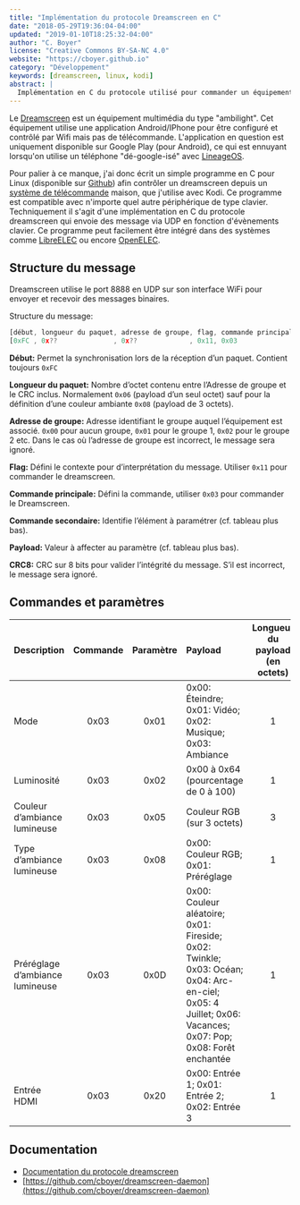 ```yaml
---
title: "Implémentation du protocole Dreamscreen en C"
date: "2018-05-29T19:36:04-04:00"
updated: "2019-01-10T18:25:32-04:00"
author: "C. Boyer"
license: "Creative Commons BY-SA-NC 4.0"
website: "https://cboyer.github.io"
category: "Développement"
keywords: [dreamscreen, linux, kodi]
abstract: |
  Implémentation en C du protocole utilisé pour commander un équipement Dreamscreen.
---
```


Le [Dreamscreen](https://www.dreamscreentv.com) est un équipement multimédia du type "ambilight". Cet équipement utilise une application Android/IPhone pour être configuré et contrôlé par Wifi mais pas de télécommande. L'application en question est uniquement disponible sur Google Play (pour Android), ce qui est ennuyant lorsqu'on utilise un téléphone "dé-google-isé" avec [LineageOS](https://www.lineageos.org).

Pour palier à ce manque, j'ai donc écrit un simple programme en C pour Linux (disponible sur [Github](https://github.com/cboyer/dreamscreen-daemon)) afin contrôler un dreamscreen depuis un [système de télécommande](../../electronique/recepteur-infrarouge-usb-atmega32u4/index.html) maison, que j'utilise avec Kodi. Ce programme est compatible avec n'importe quel autre périphérique de type clavier.
Techniquement il s'agit d'une implémentation en C du protocole dreamscreen qui envoie des message via UDP en fonction d'évènements clavier.
Ce programme peut facilement être intégré dans des systèmes comme [LibreELEC](https://libreelec.tv) ou encore [OpenELEC](https://openelec.tv).


## Structure du message

Dreamscreen utilise le port 8888 en UDP sur son interface WiFi pour envoyer et recevoir des messages binaires.

Structure du message:
```Javascript
[début, longueur du paquet, adresse de groupe, flag, commande principale, commande secondaire, payload (1 à 3 octets), CRC8]
[0xFC , 0x??              , 0x??             , 0x11, 0x03               , 0x??               , [0x??, 0x??, 0x??]    , 0x??]
```

**Début:** Permet la synchronisation lors de la réception d’un paquet. Contient toujours `0xFC`

**Longueur du paquet:** Nombre d’octet contenu entre l’Adresse de groupe et le CRC inclus. Normalement `0x06` (payload d’un seul octet) sauf pour la définition d’une couleur ambiante `0x08` (payload de 3 octets).

**Adresse de groupe:** Adresse identifiant le groupe auquel l’équipement est associé. `0x00` pour aucun groupe, `0x01` pour le groupe 1, `0x02` pour le groupe 2 etc.
Dans le cas où l’adresse de groupe est incorrect, le message sera ignoré.

**Flag:** Défini le contexte pour d’interprétation du message. Utiliser `0x11` pour commander le dreamscreen.

**Commande principale:** Défini la commande, utiliser `0x03` pour commander le Dreamscreen.

**Commande secondaire:** Identifie l’élément à paramétrer (cf. tableau plus bas).

**Payload:** Valeur à affecter au paramètre (cf. tableau plus bas).

**CRC8:** CRC sur 8 bits pour valider l’intégrité du message. S’il est incorrect, le message sera ignoré.


## Commandes et paramètres

Description|Commande|Paramètre|Payload|Longueur du payload (en octets)
:-----|:----:|:----:|:-----|:----:
Mode|0x03|0x01|0x00: Éteindre; 0x01: Vidéo; 0x02: Musique; 0x03: Ambiance|1
Luminosité|0x03|0x02|0x00 à 0x64 (pourcentage de 0 à 100)|1
Couleur d’ambiance lumineuse|0x03|0x05|Couleur RGB (sur 3 octets)|3
Type d’ambiance lumineuse|0x03|0x08|0x00: Couleur RGB; 0x01: Préréglage|1
Préréglage d’ambiance lumineuse |0x03|0x0D|0x00: Couleur aléatoire; 0x01: Fireside; 0x02: Twinkle; 0x03: Océan; 0x04: Arc-en-ciel; 0x05: 4 Juillet; 0x06: Vacances; 0x07: Pop; 0x08: Forêt enchantée|1
Entrée HDMI|0x03|0x20|0x00: Entrée 1; 0x01: Entrée 2; 0x02: Entrée 3|1


## Documentation

 - [Documentation du protocole dreamscreen](https://planet.neeo.com/media/80x1kj/download/dreamscreen-v2-wifi-udp-protocol.pdf)
 - [https://github.com/cboyer/dreamscreen-daemon](https://github.com/cboyer/dreamscreen-daemon)
